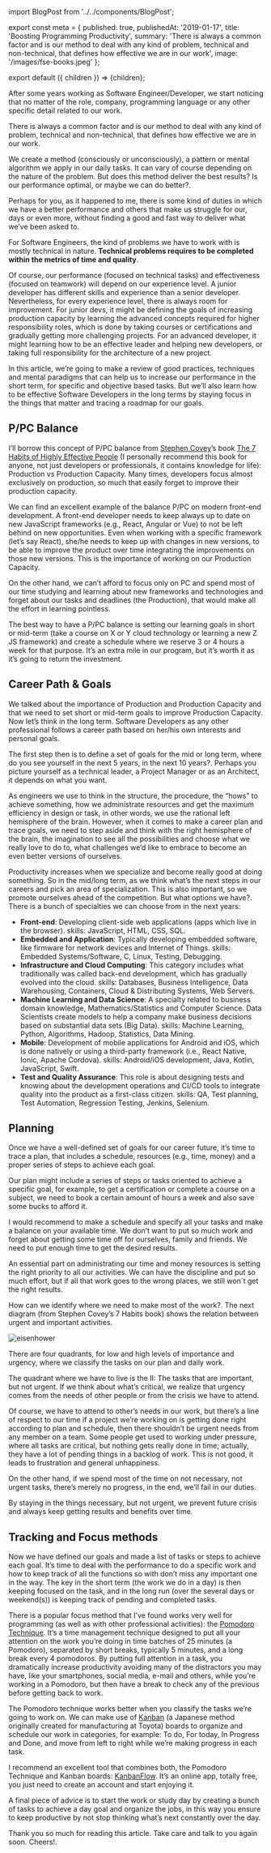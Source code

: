 import BlogPost from '../../components/BlogPost';

export const meta = {
  published: true,
  publishedAt: '2019-01-17',
  title: 'Boosting Programming Productivity',
  summary:
    'There is always a common factor and is our method to deal with any kind of problem, technical and non-technical, that defines how effective we are in our work',
  image: '/images/fse-books.jpeg'
};

export default ({ children }) => <BlogPost meta={meta}>{children}</BlogPost>;

After some years working as Software Engineer/Developer, we start noticing that no matter of the role, company, programming language or any other specific detail related to our work.

There is always a common factor and is our method to deal with any kind of problem, technical and non-technical, that defines how effective we are in our work.

We create a method (consciously or unconsciously), a pattern or mental algorithm we apply in our daily tasks. It can vary of course depending on the nature of the problem. But does this method deliver the best results? Is our performance optimal, or maybe we can do better?.

Perhaps for you, as it happened to me, there is some kind of duties in which we have a better performance and others that make us struggle for our, days or even more, without finding a good and fast way to deliver what we’ve been asked to.

For Software Engineers, the kind of problems we have to work with is mostly technical in nature. **Technical problems requires to be completed within the metrics of time and quality**.

Of course, our performance (focused on technical tasks) and effectiveness (focused on teamwork) will depend on our experience level. A junior developer has different skills and experience than a senior developer. Nevertheless, for every experience level, there is always room for improvement. For junior devs, it might be defining the goals of increasing production capacity by learning the advanced concepts required for higher responsibility roles, which is done by taking courses or certifications and gradually getting more challenging projects. For an advanced developer, it might learning how to be an effective leader and helping new developers, or taking full responsibility for the architecture of a new project.

In this article, we’re going to make a review of good practices, techniques and mental paradigms that can help us to increase our performance in the short term, for specific and objective based tasks. But we’ll also learn how to be effective Software Developers in the long terms by staying focus in the things that matter and tracing a roadmap for our goals.

## P/PC Balance

I’ll borrow this concept of P/PC balance from [Stephen Covey](https://en.wikipedia.org/wiki/Stephen_Covey)’s book [The 7 Habits of Highly Effective People](https://en.wikipedia.org/wiki/The_7_Habits_of_Highly_Effective_People) (I personally recommend this book for anyone, not just developers or professionals, it contains knowledge for life): Production vs Production Capacity. Many times, developers focus almost exclusively on production, so much that easily forget to improve their production capacity.

We can find an excellent example of the balance P/PC on modern front-end development. A front-end developer needs to keep always up to date on new JavaScript frameworks (e.g., React, Angular or Vue) to not be left behind on new opportunities. Even when working with a specific framework (let’s say React), she/he needs to keep up with changes in new versions, to be able to improve the product over time integrating the improvements on those new versions. This is the importance of working on our Production Capacity.

On the other hand, we can’t afford to focus only on PC and spend most of our time studying and learning about new frameworks and technologies and forget about our tasks and deadlines (the Production), that would make all the effort in learning pointless.

The best way to have a P/PC balance is setting our learning goals in short or mid-term (take a course on X or Y cloud technology or learning a new Z JS framework) and create a schedule where we reserve 3 or 4 hours a week for that purpose. It’s an extra mile in our program, but it’s worth it as it’s going to return the investment.

## Career Path & Goals

We talked about the importance of Production and Production Capacity and that we need to set short or mid-term goals to improve Production Capacity. Now let’s think in the long term. Software Developers as any other professional follows a career path based on her/his own interests and personal goals.

The first step then is to define a set of goals for the mid or long term, where do you see yourself in the next 5 years, in the next 10 years?. Perhaps you picture yourself as a technical leader, a Project Manager or as an Architect, it depends on what you want.

As engineers we use to think in the structure, the procedure, the “hows” to achieve something, how we administrate resources and get the maximum efficiency in design or task, in other words, we use the rational left hemisphere of the brain. However, when it comes to make a career plan and trace goals, we need to step aside and think with the right hemisphere of the brain, the imagination to see all the possibilities and choose what we really love to do to, what challenges we’d like to embrace to become an even better versions of ourselves.

Productivity increases when we specialize and become really good at doing something. So in the mid/long term, as we think what’s the next steps in our careers and pick an area of specialization. This is also important, so we promote ourselves ahead of the competition. But what options we have?. There is a bunch of specialties we can choose from in the next years:

- **Front-end**: Developing client-side web applications (apps which live in the browser).
skills: JavaScript, HTML, CSS, SQL.
- **Embedded and Application**: Typically developing embedded software, like firmware for network devices and Internet of Things.
skills: Embedded Systems/Software, C, Linux, Testing, Debugging.
- **Infrastructure and Cloud Computing**: This category includes what traditionally was called back-end development, which has gradually evolved into the cloud.
skills: Databases, Business Intelligence, Data Warehousing, Containers, Cloud & Distributing Systems, Web Servers.
- **Machine Learning and Data Science**: A specialty related to business domain knowledge, Mathematics/Statistics and Computer Science. Data Scientists create models to help a company make business decisions based on substantial data sets (Big Data).
skills: Machine Learning, Python, Algorithms, Hadoop, Statistics, Data Mining.
- **Mobile**: Development of mobile applications for Android and iOS, which is done natively or using a third-party framework (i.e., React Native, Ionic, Apache Cordova).
skills: Android/iOS development, Java, Kotlin, JavaScript, Swift.
- **Test and Quality Assurance**: This role is about designing tests and knowing about the development operations and CI/CD tools to integrate quality into the product as a first-class citizen.
skills: QA, Test planning, Test Automation, Regression Testing, Jenkins, Selenium.

## Planning

Once we have a well-defined set of goals for our career future, it’s time to trace a plan, that includes a schedule, resources (e.g., time, money) and a proper series of steps to achieve each goal.

Our plan might include a series of steps or tasks oriented to achieve a specific goal, for example, to get a certification or complete a course on a subject, we need to book a certain amount of hours a week and also save some bucks to afford it.

I would recommend to make a schedule and specify all your tasks and make a balance on your available time. We don’t want to put so much work and forget about getting some time off for ourselves, family and friends. We need to put enough time to get the desired results.

An essential part on administrating our time and money resources is setting the right priority to all our activities. We can have the discipline and put so much effort, but if all that work goes to the wrong places, we still won´t get the right results.

How can we identify where we need to make most of the work?. The next diagram (from Stephen Covey’s 7 Habits book) shows the relation between urgent and important activities.

![eisenhower](/images/eisenhower_matrix.png)

There are four quadrants, for low and high levels of importance and urgency, where we classify the tasks on our plan and daily work.

The quadrant where we have to live is the II: The tasks that are important, but not urgent. If we think about what’s critical, we realize that urgency comes from the needs of other people or from the crisis we have to attend.

Of course, we have to attend to other’s needs in our work, but there’s a line of respect to our time if a project we’re working on is getting done right according to plan and schedule, then there shouldn’t be urgent needs from any member on a team. Some people get used to working under pressure, where all tasks are critical, but nothing gets really done in time; actually, they have a lot of pending things in a backlog of work. This is not good, it leads to frustration and general unhappiness.

On the other hand, if we spend most of the time on not necessary, not urgent tasks, there’s merely no progress, in the end, we’ll fail in our duties.

By staying in the things necessary, but not urgent, we prevent future crisis and always keep getting results and benefits over time.

## Tracking and Focus methods

Now we have defined our goals and made a list of tasks or steps to achieve each goal. It’s time to deal with the performance to do a specific work and how to keep track of all the functions so with don’t miss any important one in the way. The key in the short term (the work we do in a day) is then keeping focused on the task, and in the long run (over the several days or weekend(s)) is keeping track of pending and completed tasks.

There is a popular focus method that I’ve found works very well for programming (as well as with other professional activities): the [Pomodoro Technique](https://en.wikipedia.org/wiki/Pomodoro_Technique). It’s a time management technique designed to put all your attention on the work you’re doing in time batches of 25 minutes (a Pomodoro), separated by short breaks, typically 5 minutes, and a long break every 4 pomodoros.
By putting full attention in a task, you dramatically increase productivity avoiding many of the distractors you may have, like your smartphones, social media, e-mail and others, while you’re working in a Pomodoro, but then have a break to check any of the previous before getting back to work.

The Pomodoro technique works better when you classify the tasks we’re going to work on. We can make use of [Kanban](https://en.wikipedia.org/wiki/Kanban) (a Japanese method originally created for manufacturing at Toyota) boards to organize and schedule our work in categories, for example: To do, For today, In Progress and Done, and move from left to right while we’re making progress in each task.

I recommend an excellent tool that combines both, the Pomodoro Technique and Kanban boards: [KanbanFlow](https://kanbanflow.com/). It’s an online app, totally free, you just need to create an account and start enjoying it.

A final piece of advice is to start the work or study day by creating a bunch of tasks to achieve a day goal and organize the jobs, in this way you ensure to keep productive by not stop thinking what’s next constantly over the day.

Thank you so much for reading this article. Take care and talk to you again soon. Cheers!.
